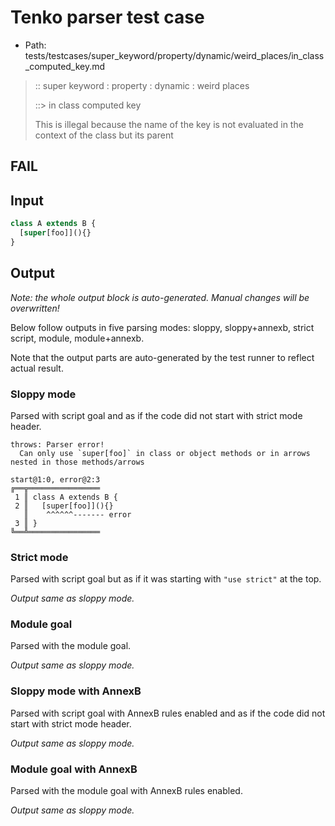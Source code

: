 # Tenko parser test case

- Path: tests/testcases/super_keyword/property/dynamic/weird_places/in_class_computed_key.md

> :: super keyword : property : dynamic : weird places
>
> ::> in class computed key
>
> This is illegal because the name of the key is not evaluated in the context of the class but its parent

## FAIL

## Input

`````js
class A extends B {
  [super[foo]](){}
}
`````

## Output

_Note: the whole output block is auto-generated. Manual changes will be overwritten!_

Below follow outputs in five parsing modes: sloppy, sloppy+annexb, strict script, module, module+annexb.

Note that the output parts are auto-generated by the test runner to reflect actual result.

### Sloppy mode

Parsed with script goal and as if the code did not start with strict mode header.

`````
throws: Parser error!
  Can only use `super[foo]` in class or object methods or in arrows nested in those methods/arrows

start@1:0, error@2:3
╔══╦════════════════
 1 ║ class A extends B {
 2 ║   [super[foo]](){}
   ║    ^^^^^^------- error
 3 ║ }
╚══╩════════════════

`````

### Strict mode

Parsed with script goal but as if it was starting with `"use strict"` at the top.

_Output same as sloppy mode._

### Module goal

Parsed with the module goal.

_Output same as sloppy mode._

### Sloppy mode with AnnexB

Parsed with script goal with AnnexB rules enabled and as if the code did not start with strict mode header.

_Output same as sloppy mode._

### Module goal with AnnexB

Parsed with the module goal with AnnexB rules enabled.

_Output same as sloppy mode._
